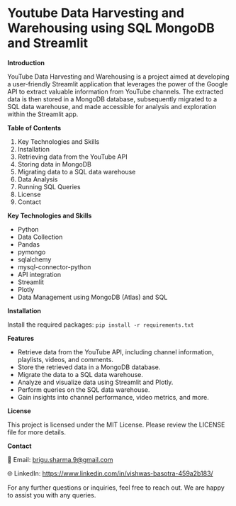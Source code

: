 # Youtube Data Harvesting and Warehousing using SQL MongoDB and Streamlit
 
**Introduction**

YouTube Data Harvesting and Warehousing is a project aimed at developing a user-friendly Streamlit application that leverages the power of the Google API to extract valuable information from YouTube channels. The extracted data is then stored in a MongoDB database, subsequently migrated to a SQL data warehouse, and made accessible for analysis and exploration within the Streamlit app.

**Table of Contents**

1. Key Technologies and Skills
2. Installation
3. Retrieving data from the YouTube API
4. Storing data in MongoDB
5. Migrating data to a SQL data warehouse
6. Data Analysis
7. Running SQL Queries
8. License
9. Contact

**Key Technologies and Skills**

- Python
- Data Collection
- Pandas
- pymongo
- sqlalchemy
- mysql-connector-python
- API integration
- Streamlit
- Plotly
- Data Management using MongoDB (Atlas) and SQL

**Installation**

Install the required packages: ```pip install -r requirements.txt```

**Features**

- Retrieve data from the YouTube API, including channel information, playlists, videos, and comments.
- Store the retrieved data in a MongoDB database.
- Migrate the data to a SQL data warehouse.
- Analyze and visualize data using Streamlit and Plotly.
- Perform queries on the SQL data warehouse.
- Gain insights into channel performance, video metrics, and more.

**License**

This project is licensed under the MIT License. Please review the LICENSE file for more details.

**Contact**

📧 Email: brigu.sharma.9@gmail.com 

🌐 LinkedIn: https://www.linkedin.com/in/vishwas-basotra-459a2b183/

For any further questions or inquiries, feel free to reach out. We are happy to assist you with any queries.
